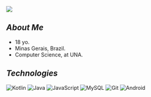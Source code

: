 <img src="https://cdn.discordapp.com/attachments/950572943019245568/983386132836388894/channels4_banner.jpg"/>

## <i>About Me</i>
- 18 yo.
- Minas Gerais, Brazil.
- Computer Science, at UNA.
## <i>Technologies</i>

![Kotlin](https://img.shields.io/badge/kotlin-black.svg?&style=for-the-badge&logo=kotlin&logoColor=9966FF)
![Java](https://img.shields.io/badge/java-black.svg?style=for-the-badge&logo=openjdk&logoColor=FC8803)
![JavaScript](https://img.shields.io/badge/javascript-black?style=for-the-badge&logo=javascript&logoColor=EFD81D)
![MySQL](https://img.shields.io/badge/mysql-black.svg?style=for-the-badge&logo=mysql&logoColor=FF00758F)
![Git](https://img.shields.io/badge/-Git-black?style=for-the-badge&logo=git)
![Android](https://img.shields.io/badge/Android-black?style=for-the-badge&logo=android&logoColor=3DDC84)
